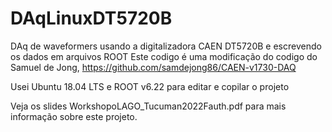 # DAqLinuxDT5720B
DAq de waveformers usando a digitalizadora CAEN DT5720B e escrevendo os dados em arquivos ROOT
Este codigo é uma modificação do codigo do Samuel de Jong, https://github.com/samdejong86/CAEN-v1730-DAQ

Usei Ubuntu 18.04 LTS e ROOT v6.22 para editar e copilar o projeto

Veja os slides WorkshopoLAGO_Tucuman2022Fauth.pdf para mais informação sobre este projeto.
